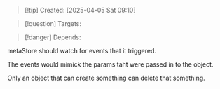 
>[!tip] Created: [2025-04-05 Sat 09:10]

>[!question] Targets: 

>[!danger] Depends: 

metaStore should watch for events that it triggered.

The events would mimick the params taht were passed in to the object.

Only an object that can create something can delete that something.